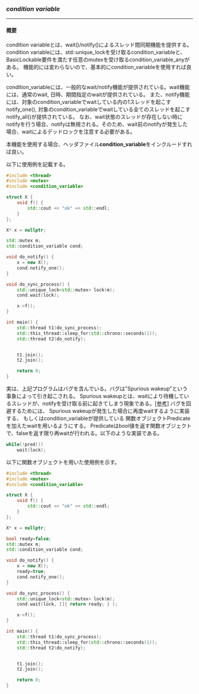 ### *condition variable*
---
#### 概要
condition variableとは、wait()/notify()によるスレッド間同期機能を提供する。
condition variableには、std::unique_lockを受け取るcondition_variableと、BasicLockable要件を満たす任意のmutexを受け取るcondition_variable_anyがある。
機能的には変わらないので、基本的にcondition_variableを使用すれば良い。

condition_variableには、一般的なwait/notify機能が提供されている。wait機能には、通常のwait, 日時、期間指定のwaitが提供されている。
また、notify機能には、対象のcondition_variableでwaitしている内の1スレッドを起こすnotify_one(), 
対象のcondition_variableでwaitしている全てのスレッドを起こすnotify_all()が提供されている。
なお、wait状態のスレッドが存在しない時にnotifyを行う場合、notifyは無視される。そのため、wait前のnotifyが発生した場合、waitによるデッドロックを注意する必要がある。

本機能を使用する場合、ヘッダファイル**condition_variable**をインクルードすれば良い。

以下に使用例を記載する。

```c++
#include <thread>
#include <mutex>
#include <condition_variable>

struct X {
    void f() {
        std::cout << "ok" << std::endl;
    }
};

X* x = nullptr;

std::mutex m;
std::condition_variable cond;

void do_notify() {
    x = new X();
    cond.notify_one();
}

void do_sync_process() {
    std::unique_lock<std::mutex> lock(m);
    cond.wait(lock);

    x->f();
}

int main() {
    std::thread t1(do_sync_process);
    std::this_thread::sleep_for(std::chrono::seconds(1));
    std::thread t2(do_notify);


    t1.join();
    t2.join();

    return 0;
}
```
実は、上記プログラムはバグを含んでいる。バグは"Spurious wakeup"という事象によって引き起こされる。
Spurious wakeupとは、waitにより待機しているスレッドが、notifyを受け取る前に起きてしまう現象である。[[参考](https://en.wikipedia.org/wiki/Spurious_wakeup)]
バグを回避するためには、 Spurious wakeupが発生した場合に再度waitするように実装する、
もしくはcondition_variableが提供している 関数オブジェクトPredicate を加えたwaitを用いるようにする。
Predicateはbool値を返す関数オブジェクトで、falseを返す限り再waitが行われる。以下のような実装である。

```c++
while(!pred())
    wait(lock);
```

以下に関数オブジェクトを用いた使用例を示す。

```c++
#include <thread>
#include <mutex>
#include <condition_variable>

struct X {
    void f() {
        std::cout << "ok" << std::endl;
    }
};

X* x = nullptr;

bool ready=false;
std::mutex m;
std::condition_variable cond;

void do_notify() {
    x = new X();
    ready=true;
    cond.notify_one();
}

void do_sync_process() {
    std::unique_lock<std::mutex> lock(m);
    cond.wait(lock, []{ return ready; } );

    x->f();
}

int main() {
    std::thread t1(do_sync_process);
    std::this_thread::sleep_for(std::chrono::seconds(1));
    std::thread t2(do_notify);


    t1.join();
    t2.join();

    return 0;
}
```
